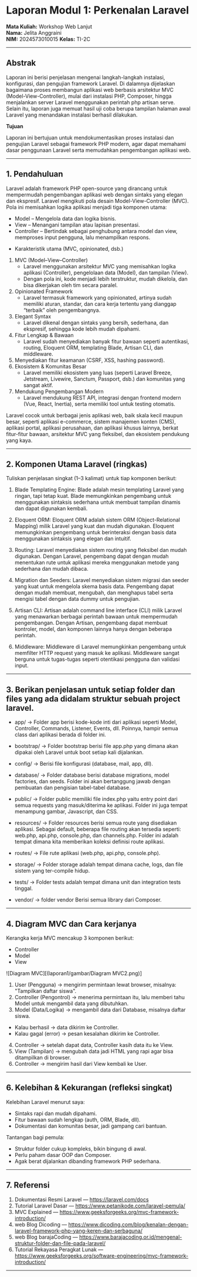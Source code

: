 # Laporan Modul 1: Perkenalan Laravel
**Mata Kuliah:** Workshop Web Lanjut   
**Nama:** Jelita Anggraini  
**NIM:** 2024573010015
**Kelas:** TI-2C

---

## Abstrak 
Laporan ini berisi penjelasan mengenai langkah-langkah instalasi, konfigurasi, dan pengujian framework Laravel. Di dalamnya dijelaskan bagaimana proses membangun aplikasi web berbasis arsitektur MVC (Model-View-Controller), mulai dari instalasi PHP, Composer, hingga menjalankan server Laravel menggunakan perintah php artisan serve. Selain itu, laporan juga memuat hasil uji coba berupa tampilan halaman awal Laravel yang menandakan instalasi berhasil dilakukan.

**Tujuan**

Laporan ini bertujuan untuk mendokumentasikan proses instalasi dan pengujian Laravel sebagai framework PHP modern, agar dapat memahami dasar penggunaan Laravel serta memudahkan pengembangan aplikasi web.

---

## 1. Pendahuluan
Laravel adalah framework PHP open-source yang dirancang untuk mempermudah pengembangan aplikasi web dengan sintaks yang elegan dan ekspresif. Laravel mengikuti pola desain Model-View-Controller (MVC). Pola ini memisahkan logika aplikasi menjadi tiga komponen utama:

+ Model – Mengelola data dan logika bisnis.
+ View – Menangani tampilan atau lapisan presentasi.
+ Controller – Bertindak sebagai penghubung antara model dan view, memproses input pengguna, lalu menampilkan respons.

- Karakteristik utama (MVC, opinionated, dsb.)
1. MVC (Model–View–Controller)
    * Laravel menggunakan arsitektur MVC yang memisahkan logika aplikasi (Controller), pengelolaan data (Model), dan tampilan (View).
    * Dengan pola ini, kode menjadi lebih terstruktur, mudah dikelola, dan bisa dikerjakan oleh tim secara paralel.
2. Opinionated Framework
    * Laravel termasuk framework yang opinionated, artinya sudah memiliki aturan, standar, dan cara kerja tertentu yang dianggap “terbaik” oleh pengembangnya.
3. Elegant Syntax
    * Laravel dikenal dengan sintaks yang bersih, sederhana, dan ekspresif, sehingga kode lebih mudah dipahami.
4. Fitur Lengkap & Bawaan
    * Laravel sudah menyediakan banyak fitur bawaan seperti autentikasi, routing, Eloquent ORM, templating Blade, Artisan CLI, dan middleware.
5. Menyediakan fitur keamanan (CSRF, XSS, hashing password).
6. Ekosistem & Komunitas Besar
   * Laravel memiliki ekosistem yang luas (seperti Laravel Breeze, Jetstream, Livewire, Sanctum, Passport, dsb.) dan komunitas yang sangat aktif.
7. Mendukung Pengembangan Modern
   * Laravel mendukung REST API, integrasi dengan frontend modern (Vue, React, Inertia), serta memiliki tool untuk testing otomatis.

Laravel cocok untuk berbagai jenis aplikasi web, baik skala kecil maupun besar, seperti aplikasi e-commerce, sistem manajemen konten (CMS), aplikasi portal, aplikasi perusahaan, dan aplikasi khusus lainnya, berkat fitur-fitur bawaan, arsitektur MVC yang fleksibel, dan ekosistem pendukung yang kaya. 

---

## 2. Komponen Utama Laravel (ringkas)
Tuliskan penjelasan singkat (1–3 kalimat) untuk tiap komponen berikut:
1. Blade Templating Engine: Blade adalah mesin templating Laravel yang ringan, tapi tetap kuat. Blade memungkinkan pengembang untuk menggunakan sintaksis sederhana untuk membuat tampilan dinamis dan dapat digunakan kembali.

2. Eloquent ORM: Eloquent ORM adalah sistem ORM (Object-Relational Mapping) milik Laravel yang kuat dan mudah digunakan. Eloquent memungkinkan pengembang untuk berinteraksi dengan basis data menggunakan sintaksis yang elegan dan intuitif.

3. Routing: Laravel menyediakan sistem routing yang fleksibel dan mudah digunakan. Dengan Laravel, pengembang dapat dengan mudah menentukan rute untuk aplikasi mereka menggunakan metode yang sederhana dan mudah dibaca.

4. Migration dan Seeders: Laravel menyediakan sistem migrasi dan seeder yang kuat untuk mengelola skema basis data. Pengembang dapat dengan mudah membuat, mengubah, dan menghapus tabel serta mengisi tabel dengan data dummy untuk pengujian.

5. Artisan CLI: Artisan adalah command line interface (CLI) milik Laravel yang menawarkan berbagai perintah bawaan untuk mempermudah pengembangan. Dengan Artisan, pengembang dapat membuat kontroler, model, dan komponen lainnya hanya dengan beberapa perintah.

6. Middleware: Middleware di Laravel memungkinkan pengembang untuk memfilter HTTP request yang masuk ke aplikasi. Middleware sangat berguna untuk tugas-tugas seperti otentikasi pengguna dan validasi input.

---

## 3. Berikan penjelasan untuk setiap folder dan files yang ada didalam struktur sebuah project laravel.
- app/ → Folder app berisi kode-kode inti dari aplikasi seperti Model, Controller, Commands, Listener, Events, dll. Poinnya, hampir semua class dari aplikasi berada di folder ini.

- bootstrap/ → Folder bootstrap berisi file app.php yang dimana akan dipakai oleh Laravel untuk boot setiap kali dijalankan.

- config/ → Berisi file konfigurasi (database, mail, app, dll).

- database/ → Folder database berisi database migrations, model factories, dan seeds. Folder ini akan bertanggung jawab dengan pembuatan dan pengisian tabel-tabel database.

- public/ → Folder public memiliki file index.php yaitu entry point dari semua requests yang masuk/diterima ke aplikasi. Folder ini juga tempat menampung gambar, Javascript, dan CSS.

- resources/ → Folder resources berisi semua route yang disediakan aplikasi. Sebagai default, beberapa file routing akan tersedia seperti: web.php, api.php, console.php, dan channels.php. Folder ini adalah tempat dimana kita memberikan koleksi definisi route aplikasi.

- routes/ → File rute aplikasi (web.php, api.php, console.php).

- storage/ → Folder storage adalah tempat dimana cache, logs, dan file sistem yang ter-compile hidup.

- tests/ → Folder tests adalah tempat dimana unit dan integration tests tinggal.

- vendor/ → folder vendor Berisi semua library dari Composer.

---

## 4. Diagram MVC dan Cara kerjanya
Kerangka kerja MVC mencakup 3 komponen berikut:

* Controller
* Model
* View

![Diagram MVC][(laporan1/gambar/Diagram MVC2.png)]

1. User (Pengguna) → mengirim permintaan lewat browser, misalnya: "Tampilkan daftar siswa".
2. Controller (Pengontrol) → menerima permintaan itu, lalu memberi tahu Model untuk mengambil data yang dibutuhkan.
3. Model (Data/Logika) → mengambil data dari Database, misalnya daftar siswa.
+ Kalau berhasil → data dikirim ke Controller.
+ Kalau gagal (error) → pesan kesalahan dikirim ke Controller.
4. Controller → setelah dapat data, Controller kasih data itu ke View.
5. View (Tampilan) → mengubah data jadi HTML yang rapi agar bisa ditampilkan di browser.
6. Controller → mengirim hasil dari View kembali ke User.

---

## 6. Kelebihan & Kekurangan (refleksi singkat)
Kelebihan Laravel menurut saya:
- Sintaks rapi dan mudah dipahami.
- Fitur bawaan sudah lengkap (auth, ORM, Blade, dll).
- Dokumentasi dan komunitas besar, jadi gampang cari bantuan.

Tantangan bagi pemula:
- Struktur folder cukup kompleks, bikin bingung di awal.
- Perlu paham dasar OOP dan Composer.
- Agak berat dijalankan dibanding framework PHP sederhana.

---

## 7. Referensi
1. Dokumentasi Resmi Laravel — https://laravel.com/docs
2. Tutorial Laravel Dasar — https://www.petanikode.com/laravel-pemula/
3. MVC Explained — https://www.geeksforgeeks.org/mvc-framework-introduction/
4. web Blog Dicoding — https://www.dicoding.com/blog/kenalan-dengan-laravel-framework-php-yang-keren-dan-serbaguna/
5. web Blog barajaCoding — https://www.barajacoding.or.id/mengenal-struktur-folder-dan-file-pada-laravel/
6. Tutorial Rekayasa Peragkat Lunak — https://www.geeksforgeeks.org/software-engineering/mvc-framework-introduction/

---
